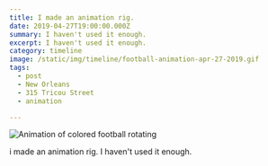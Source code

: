 ```yaml
---
title: I made an animation rig.
date: 2019-04-27T19:00:00.000Z
summary: I haven't used it enough.
excerpt: I haven't used it enough.
category: timeline
image: /static/img/timeline/football-animation-apr-27-2019.gif
tags:
  - post
  - New Orleans
  - 315 Tricou Street
  - animation

---
```


![Animation of colored football rotating](/static/img/timeline/football-animation-apr-27-2019.gif "Animation of colored football rotating")

i made an animation rig. I haven't used it enough.
